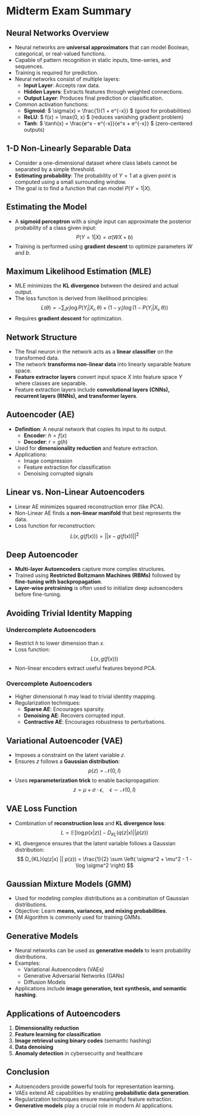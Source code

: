 # Midterm Exam Summary

## Neural Networks Overview
- Neural networks are **universal approximators** that can model Boolean, categorical, or real-valued functions.
- Capable of pattern recognition in static inputs, time-series, and sequences.
- Training is required for prediction.
- Neural networks consist of multiple layers:
  - **Input Layer**: Accepts raw data.
  - **Hidden Layers**: Extracts features through weighted connections.
  - **Output Layer**: Produces final prediction or classification.
- Common activation functions:
  - **Sigmoid**: $ \sigma(x) = \frac{1}{1 + e^{-x}} $ (good for probabilities)
  - **ReLU**: $ f(x) = \max(0, x) $ (reduces vanishing gradient problem)
  - **Tanh**: $ \tanh(x) = \frac{e^x - e^{-x}}{e^x + e^{-x}} $ (zero-centered outputs)

## 1-D Non-Linearly Separable Data
- Consider a one-dimensional dataset where class labels cannot be separated by a simple threshold.
- **Estimating probability**: The probability of $Y=1$ at a given point is computed using a small surrounding window.
- The goal is to find a function that can model $P(Y=1 | X)$. 

## Estimating the Model
- A **sigmoid perceptron** with a single input can approximate the posterior probability of a class given input:
  $$ P(Y=1 | X) = \sigma(WX + b) $$
- Training is performed using **gradient descent** to optimize parameters $W$ and $b$.

## Maximum Likelihood Estimation (MLE)
- MLE minimizes the **KL divergence** between the desired and actual output.
- The loss function is derived from likelihood principles:
  $$ L(\theta) = -\sum_{i} y_i \log P(Y_i | X_i, \theta) + (1 - y_i) \log(1 - P(Y_i | X_i, \theta)) $$
- Requires **gradient descent** for optimization.

## Network Structure
- The final neuron in the network acts as a **linear classifier** on the transformed data.
- The network **transforms non-linear data** into linearly separable feature space.
- **Feature extractor layers** convert input space $X$ into feature space $Y$ where classes are separable.
- Feature extraction layers include **convolutional layers (CNNs), recurrent layers (RNNs), and transformer layers**.

## Autoencoder (AE)
- **Definition**: A neural network that copies its input to its output.
  - **Encoder**: $h = f(x)$
  - **Decoder**: $r = g(h)$
- Used for **dimensionality reduction** and feature extraction.
- Applications:
  - Image compression
  - Feature extraction for classification
  - Denoising corrupted signals

## Linear vs. Non-Linear Autoencoders
- Linear AE minimizes squared reconstruction error (like PCA).
- Non-Linear AE finds a **non-linear manifold** that best represents the data.
- Loss function for reconstruction:
  $$ L(x, g(f(x))) = || x - g(f(x)) ||^2 $$

## Deep Autoencoder
- **Multi-layer Autoencoders** capture more complex structures.
- Trained using **Restricted Boltzmann Machines (RBMs)** followed by **fine-tuning with backpropagation**.
- **Layer-wise pretraining** is often used to initialize deep autoencoders before fine-tuning.

## Avoiding Trivial Identity Mapping
### Undercomplete Autoencoders
- Restrict $h$ to lower dimension than $x$.
- Loss function:
  $$ L(x, g(f(x))) $$
- Non-linear encoders extract useful features beyond PCA.

### Overcomplete Autoencoders
- Higher dimensional $h$ may lead to trivial identity mapping.
- Regularization techniques:
  - **Sparse AE**: Encourages sparsity.
  - **Denoising AE**: Recovers corrupted input.
  - **Contractive AE**: Encourages robustness to perturbations.

## Variational Autoencoder (VAE)
- Imposes a constraint on the latent variable $z$.
- Ensures $z$ follows a **Gaussian distribution**:
  $$ p(z) = \mathcal{N}(0, I) $$
- Uses **reparameterization trick** to enable backpropagation:
  $$ z = \mu + \sigma \cdot \epsilon, \quad \epsilon \sim \mathcal{N}(0, I) $$

## VAE Loss Function
- Combination of **reconstruction loss** and **KL divergence loss**:
  $$ L = \mathbb{E}[\log p(x|z)] - D_{KL}(q(z|x) || p(z)) $$
- KL divergence ensures that the latent variable follows a Gaussian distribution:
  $$ D_{KL}(q(z|x) || p(z)) = \frac{1}{2} \sum \left( \sigma^2 + \mu^2 - 1 - \log \sigma^2 \right) $$

## Gaussian Mixture Models (GMM)
- Used for modeling complex distributions as a combination of Gaussian distributions.
- Objective: Learn **means, variances, and mixing probabilities**.
- EM Algorithm is commonly used for training GMMs.

## Generative Models
- Neural networks can be used as **generative models** to learn probability distributions.
- Examples:
  - Variational Autoencoders (VAEs)
  - Generative Adversarial Networks (GANs)
  - Diffusion Models
- Applications include **image generation, text synthesis, and semantic hashing**.

## Applications of Autoencoders
1. **Dimensionality reduction**
2. **Feature learning for classification**
3. **Image retrieval using binary codes** (semantic hashing)
4. **Data denoising**
5. **Anomaly detection** in cybersecurity and healthcare

## Conclusion
- Autoencoders provide powerful tools for representation learning.
- VAEs extend AE capabilities by enabling **probabilistic data generation**.
- Regularization techniques ensure meaningful feature extraction.
- **Generative models** play a crucial role in modern AI applications.

